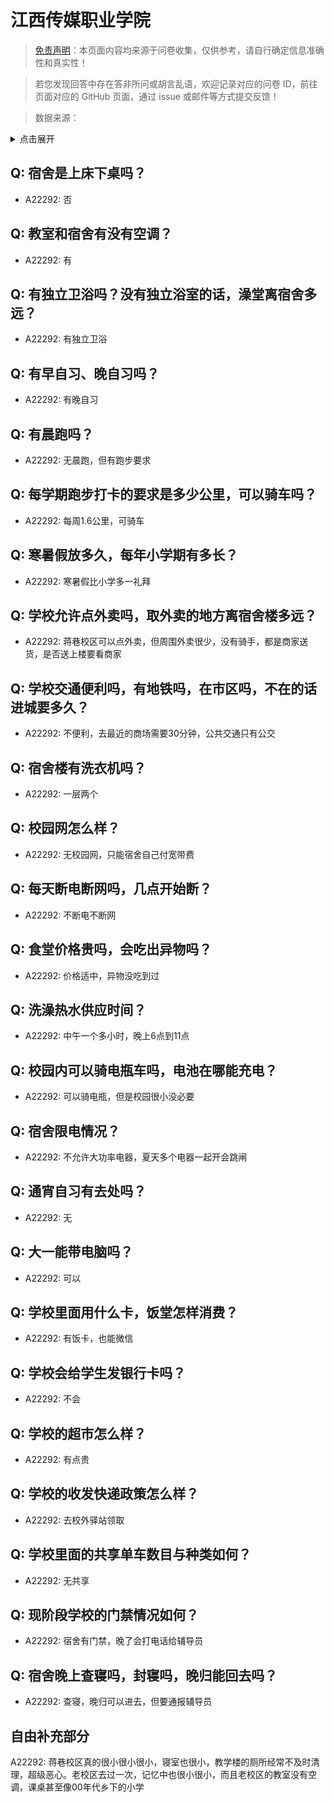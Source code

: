 # 江西传媒职业学院

> [免责声明](https://colleges.chat/#_3)：本页面内容均来源于问卷收集，仅供参考，请自行确定信息准确性和真实性！

> 若您发现回答中存在答非所问或胡言乱语，欢迎记录对应的问卷 ID，前往页面对应的 GitHub 页面，通过 issue 或邮件等方式提交反馈！

> 数据来源：

<details><summary>点击展开</summary>
<ul>
<li>A22292: 1454792023@qq.com (2024 年 06 月)</li>
</ul>
</details>

## Q: 宿舍是上床下桌吗？

- A22292: 否

## Q: 教室和宿舍有没有空调？

- A22292: 有

## Q: 有独立卫浴吗？没有独立浴室的话，澡堂离宿舍多远？

- A22292: 有独立卫浴

## Q: 有早自习、晚自习吗？

- A22292: 有晚自习

## Q: 有晨跑吗？

- A22292: 无晨跑，但有跑步要求

## Q: 每学期跑步打卡的要求是多少公里，可以骑车吗？

- A22292: 每周1.6公里，可骑车

## Q: 寒暑假放多久，每年小学期有多长？

- A22292: 寒暑假比小学多一礼拜

## Q: 学校允许点外卖吗，取外卖的地方离宿舍楼多远？

- A22292: 蒋巷校区可以点外卖，但周围外卖很少，没有骑手，都是商家送货，是否送上楼要看商家

## Q: 学校交通便利吗，有地铁吗，在市区吗，不在的话进城要多久？

- A22292: 不便利，去最近的商场需要30分钟，公共交通只有公交

## Q: 宿舍楼有洗衣机吗？

- A22292: 一层两个

## Q: 校园网怎么样？

- A22292: 无校园网，只能宿舍自己付宽带费

## Q: 每天断电断网吗，几点开始断？

- A22292: 不断电不断网

## Q: 食堂价格贵吗，会吃出异物吗？

- A22292: 价格适中，异物没吃到过

## Q: 洗澡热水供应时间？

- A22292: 中午一个多小时，晚上6点到11点

## Q: 校园内可以骑电瓶车吗，电池在哪能充电？

- A22292: 可以骑电瓶，但是校园很小没必要

## Q: 宿舍限电情况？

- A22292: 不允许大功率电器，夏天多个电器一起开会跳闸

## Q: 通宵自习有去处吗？

- A22292: 无

## Q: 大一能带电脑吗？

- A22292: 可以

## Q: 学校里面用什么卡，饭堂怎样消费？

- A22292: 有饭卡，也能微信

## Q: 学校会给学生发银行卡吗？

- A22292: 不会

## Q: 学校的超市怎么样？

- A22292: 有点贵

## Q: 学校的收发快递政策怎么样？

- A22292: 去校外驿站领取

## Q: 学校里面的共享单车数目与种类如何？

- A22292: 无共享

## Q: 现阶段学校的门禁情况如何？

- A22292: 宿舍有门禁，晚了会打电话给辅导员

## Q: 宿舍晚上查寝吗，封寝吗，晚归能回去吗？

- A22292: 查寝，晚归可以进去，但要通报辅导员

## 自由补充部分

A22292: 蒋巷校区真的很小很小很小，寝室也很小，教学楼的厕所经常不及时清理，超级恶心。老校区去过一次，记忆中也很小很小，而且老校区的教室没有空调，课桌甚至像00年代乡下的小学